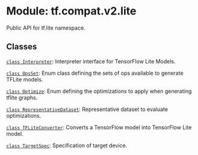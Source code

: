 <div itemscope itemtype="http://developers.google.com/ReferenceObject">
<meta itemprop="name" content="tf.compat.v2.lite" />
<meta itemprop="path" content="Stable" />
</div>

# Module: tf.compat.v2.lite

Public API for tf.lite namespace.

<!-- Placeholder for "Used in" -->


## Classes

[`class Interpreter`](../../../tf/lite/Interpreter.md): Interpreter interface for TensorFlow Lite Models.

[`class OpsSet`](../../../tf/lite/OpsSet.md): Enum class defining the sets of ops available to generate TFLite models.

[`class Optimize`](../../../tf/lite/Optimize.md): Enum defining the optimizations to apply when generating tflite graphs.

[`class RepresentativeDataset`](../../../tf/lite/RepresentativeDataset.md): Representative dataset to evaluate optimizations.

[`class TFLiteConverter`](../../../tf/lite/TFLiteConverter.md): Converts a TensorFlow model into TensorFlow Lite model.

[`class TargetSpec`](../../../tf/lite/TargetSpec.md): Specification of target device.

